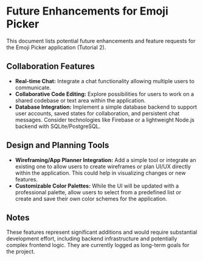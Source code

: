 # Future Enhancements for Emoji Picker

This document lists potential future enhancements and feature requests for the Emoji Picker application (Tutorial 2).

## Collaboration Features
- **Real-time Chat:** Integrate a chat functionality allowing multiple users to communicate.
- **Collaborative Code Editing:** Explore possibilities for users to work on a shared codebase or text area within the application.
- **Database Integration:** Implement a simple database backend to support user accounts, saved states for collaboration, and persistent chat messages. Consider technologies like Firebase or a lightweight Node.js backend with SQLite/PostgreSQL.

## Design and Planning Tools
- **Wireframing/App Planner Integration:** Add a simple tool or integrate an existing one to allow users to create wireframes or plan UI/UX directly within the application. This could help in visualizing changes or new features.
- **Customizable Color Palettes:** While the UI will be updated with a professional palette, allow users to select from a predefined list or create and save their own color schemes for the application.

## Notes
These features represent significant additions and would require substantial development effort, including backend infrastructure and potentially complex frontend logic. They are currently logged as long-term goals for the project.
